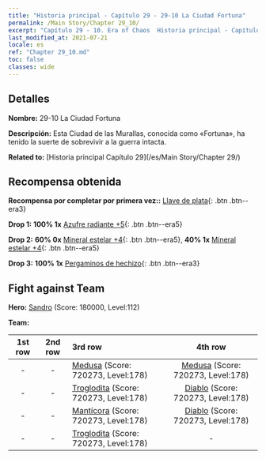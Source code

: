 ```yaml
---
title: "Historia principal - Capítulo 29 - 29-10 La Ciudad Fortuna"
permalink: /Main Story/Chapter 29_10/
excerpt: "Capítulo 29 - 10. Era of Chaos  Historia principal - Capítulo 29_10. 29-10 La Ciudad Fortuna"
last_modified_at: 2021-07-21
locale: es
ref: "Chapter 29_10.md"
toc: false
classes: wide
---
```


## Detalles

 **Nombre:** 29-10 La Ciudad Fortuna

 **Descripción:** Esta Ciudad de las Murallas, conocida como «Fortuna», ha tenido la suerte de sobrevivir a la guerra intacta.

 **Related to:** [Historia principal Capítulo 29](/es/Main Story/Chapter 29/)

## Recompensa obtenida

 **Recompensa por completar por primera vez::** [Llave de plata](/ItemsES/con_693/){: .btn .btn--era3}

 **Drop 1:** **100% 1x** [Azufre radiante +5](/ItemsES/mat_99/){: .btn .btn--era5}

 **Drop 2:** **60% 0x** [Mineral estelar +4](/ItemsES/mat_89/){: .btn .btn--era5}, **40% 1x** [Mineral estelar +4](/ItemsES/mat_89/){: .btn .btn--era5}

 **Drop 3:** **100% 1x** [Pergaminos de hechizo](/ItemsES/con_694/){: .btn .btn--era3}


## Fight against Team
 **Hero:** [Sandro](/es/heroes/Sandro/) (Score: 180000, Level:112)

 **Team:**


  | 1st row | 2nd row | 3rd row | 4th row |
  |:----:|:----:|:----|:----:|
  | - | - | [Medusa](/es/units/Medusa/) (Score: 720273, Level:178)  | [Medusa](/es/units/Medusa/) (Score: 720273, Level:178)  |
  | - | - | [Troglodita](/es/units/Troglodyte/) (Score: 720273, Level:178)  | [Diablo](/es/units/Devil/) (Score: 720273, Level:178)  |
  | - | - | [Mantícora](/es/units/Manticore/) (Score: 720273, Level:178)  | [Diablo](/es/units/Devil/) (Score: 720273, Level:178)  |
  | - | - | [Troglodita](/es/units/Troglodyte/) (Score: 720273, Level:178)  | - |


